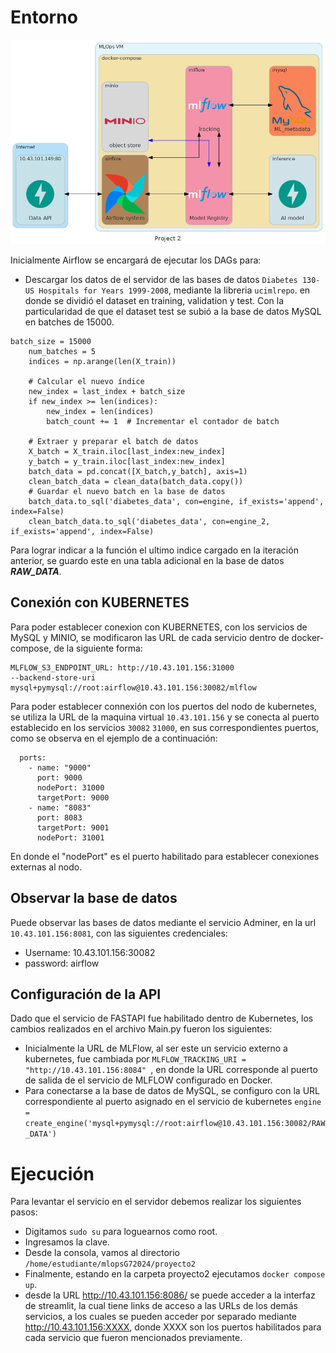 # Entorno #

![Arquitectura.](./img/arquitectura.png) 

Inicialmente Airflow se encargará de ejecutar los DAGs para:

- Descargar los datos de el servidor de las bases de datos ```Diabetes 130-US Hospitals for Years 1999-2008```, mediante la libreria ```ucimlrepo```. en donde se dividió el dataset en training, validation y test. Con la particularidad de que el dataset test se subió a la base de datos MySQL en batches de 15000.
```
batch_size = 15000
    num_batches = 5
    indices = np.arange(len(X_train))

    # Calcular el nuevo índice
    new_index = last_index + batch_size
    if new_index >= len(indices):
        new_index = len(indices)
        batch_count += 1  # Incrementar el contador de batch

    # Extraer y preparar el batch de datos
    X_batch = X_train.iloc[last_index:new_index]
    y_batch = y_train.iloc[last_index:new_index]
    batch_data = pd.concat([X_batch,y_batch], axis=1)
    clean_batch_data = clean_data(batch_data.copy())
    # Guardar el nuevo batch en la base de datos
    batch_data.to_sql('diabetes_data', con=engine, if_exists='append', index=False)
    clean_batch_data.to_sql('diabetes_data', con=engine_2, if_exists='append', index=False)
```
Para lograr indicar a la función el ultimo indice cargado en la iteración anterior, se guardo este en una tabla adicional en la base de datos ***RAW_DATA***.

## Conexión con KUBERNETES

Para poder establecer conexion con KUBERNETES, con los servicios de MySQL y MINIO, se modificaron las URL de cada servicio dentro de docker-compose, de la siguiente forma: 
```
MLFLOW_S3_ENDPOINT_URL: http://10.43.101.156:31000
--backend-store-uri mysql+pymysql://root:airflow@10.43.101.156:30082/mlflow
```
Para poder establecer connexión con los puertos del nodo de kubernetes, se utiliza la URL de la maquina virtual ```10.43.101.156``` y se conecta al puerto establecido en los servicios ```30082```  ```31000```, en sus correspondientes puertos, como se observa en el ejemplo de a continuación:
```
  ports:
    - name: "9000"
      port: 9000
      nodePort: 31000
      targetPort: 9000
    - name: "8083"
      port: 8083
      targetPort: 9001
      nodePort: 31001
```
En donde el "nodePort" es el puerto habilitado para establecer conexiones externas al nodo.

## Observar la base de datos 

Puede observar las bases de datos mediante el servicio Adminer, en la url ```10.43.101.156:8081```, con las siguientes credenciales:
- Username: 10.43.101.156:30082
- password: airflow
  
## Configuración de la API

Dado que el servicio de FASTAPI fue habilitado dentro de Kubernetes, los cambios realizados en el archivo Main.py fueron los siguientes:
- Inicialmente la URL de MLFlow, al ser este un servicio externo a kubernetes, fue cambiada por ```MLFLOW_TRACKING_URI = "http://10.43.101.156:8084" ```, en donde la URL corresponde al puerto de salida de el servicio de MLFLOW configurado en Docker.
- Para conectarse a la base de datos de MySQL, se configuro con la URL correspondiente al puerto asignado en el servicio de kubernetes ```engine = create_engine('mysql+pymysql://root:airflow@10.43.101.156:30082/RAW_DATA')```


# Ejecución #
Para levantar el servicio en el servidor debemos realizar los siguientes pasos:
- Digitamos ``` sudo su ``` para loguearnos como root.
- Ingresamos la clave.
- Desde la consola, vamos al directorio ``` /home/estudiante/mlopsG72024/proyecto2 ```
- Finalmente, estando en la carpeta proyecto2 ejecutamos ``` docker compose up ```.
- desde la URL http://10.43.101.156:8086/ se puede acceder a la interfaz de streamlit, la cual tiene links de acceso a las URLs de los demás servicios, a los cuales se pueden acceder por separado mediante http://10.43.101.156:XXXX, donde XXXX son los puertos habilitados para cada servicio que fueron mencionados previamente.


 
